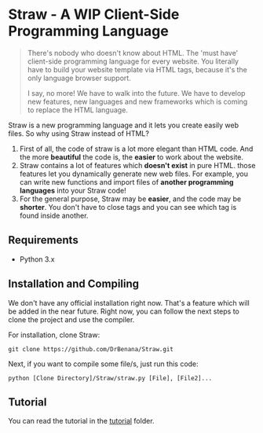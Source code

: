 ﻿# Straw - A WIP Client-Side Programming Language

> There's nobody who doesn't know about HTML. The 'must have' client-side programming language for every website. You literally have to build your website template via HTML tags, because it's the only language browser support.
> 
> I say, no more! We have to walk into the future. We have to develop new features, new languages and new frameworks which is coming to replace the HTML language.

Straw is a new programming language and it lets you create easily web files. So why using Straw instead of HTML?

 1. First of all, the code of straw is a lot more elegant than HTML code. And the more **beautiful** the code is, the **easier** to work about the website.
 2. Straw contains a lot of features which **doesn't exist** in pure HTML. those features let you dynamically generate new web files. For example, you can write new functions and import files of **another programming languages** into your Straw code!
 3. For the general purpose, Straw may be **easier**, and the code may be **shorter**. You don't have to close tags and you can see which tag is found inside another.
 
## Requirements
 - Python 3.x

## Installation and Compiling
We don't have any official installation right now. That's a feature which will be added in the near future. Right now, you can follow the next steps to clone the project and use the compiler.

For installation, clone Straw:

    git clone https://github.com/DrBenana/Straw.git
Next, if you want to compile some file/s, just run this code:

    python [Clone Directory]/Straw/straw.py [File], [File2]...

## Tutorial
You can read the tutorial in the [tutorial](https://github.com/DrBenana/Straw/tree/master/tutorial) folder.
